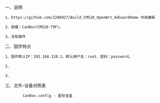 一、说明

    1、https://github.com/2286927/Build_CM520_OpenWrt_AdGuardHome 作為模板

    2、設備：CanBox(CM520-79F)。
    
    3、沒有插件
    
二、固件特点

    1、固件默认IP：192.168.120.1，默认用户名：root，密码：password。
    
    2、
    
    3、
    
    
三、文件-设备对照表

        
            CanBox.config - 星际宝盒
            
